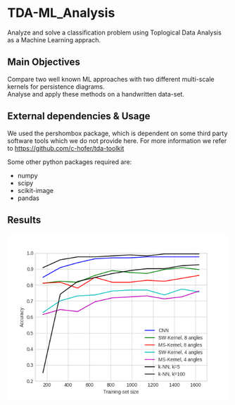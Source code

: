 # TDA-ML_Analysis

Analyze and solve a classification problem using Toplogical Data Analysis as a Machine Learning apprach.

## Main Objectives

Compare two well known ML approaches with two different multi-scale kernels for persistence diagrams.  
Analyse and apply these methods on a handwritten data-set.


## External dependencies & Usage
We used the pershombox package, which is dependent on some third party software tools which we do not provide here.
For more information we refer to https://github.com/c-hofer/tda-toolkit

Some other python packages required are:
- numpy
- scipy
- scikit-image 
- pandas

## Results
![picture](data/plots/accuracy_moreplots.png)
